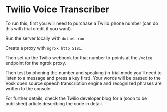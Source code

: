 # Twilio Voice Transcriber

To run this, first you will need to purchase a Twilio phone number (can do this with trial credit if you want).

Run the server locally with `dotnet run`

Create a proxy with `ngrok http 5181`.

Then set up the Twilio webhook for that number to points at the `/voice` endpoint for the ngrok proxy. 

Then test by phoning the number and speaking (in trial mode you'll need to listen to a message and press a key first). Your words will be passed to the Vosk open source speech transcription engine and recognized phrases are written to the console.

For further details, check the Twilio developer blog for a (soon to be published) article describing the code in detail.